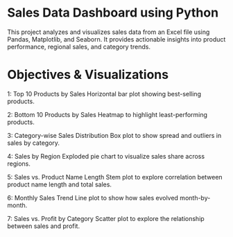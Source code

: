 #  Sales Data Dashboard using Python 
This project analyzes and visualizes sales data from an Excel file using Pandas, Matplotlib, and Seaborn. It provides actionable insights into product performance, regional sales, and category trends.

#   Objectives & Visualizations 
1: Top 10 Products by Sales
    Horizontal bar plot showing best-selling products.

2: Bottom 10 Products by Sales
    Heatmap to highlight least-performing products.

3: Category-wise Sales Distribution
    Box plot to show spread and outliers in sales by category.

4: Sales by Region
    Exploded pie chart to visualize sales share across regions.

5: Sales vs. Product Name Length
    Stem plot to explore correlation between product name length and total sales.

6: Monthly Sales Trend
    Line plot to show how sales evolved month-by-month.

7: Sales vs. Profit by Category
    Scatter plot to explore the relationship between sales and profit.